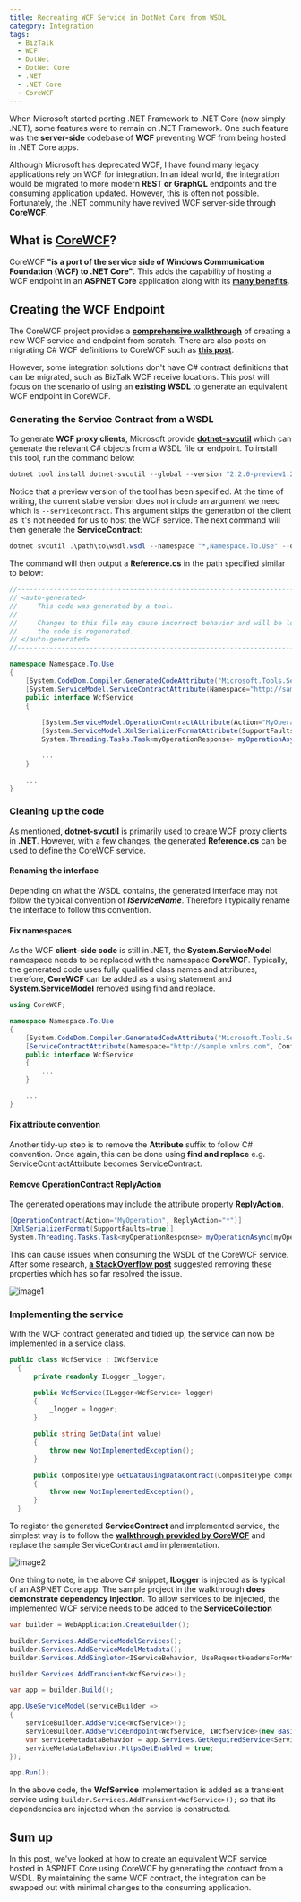 ```yaml
---
title: Recreating WCF Service in DotNet Core from WSDL
category: Integration
tags:
  - BizTalk
  - WCF
  - DotNet
  - DotNet Core
  - .NET
  - .NET Core
  - CoreWCF
---
```


When Microsoft started porting .NET Framework to .NET Core (now simply .NET), some features were to remain on .NET Framework. One such feature was the **server-side** codebase of **WCF** preventing WCF from being hosted in .NET Core apps.

Although Microsoft has deprecated WCF, I have found many legacy applications rely on WCF for integration. In an ideal world, the integration would be migrated to more modern **REST or GraphQL** endpoints and the consuming application updated. However, this is often not possible. Fortunately, the .NET community have revived WCF server-side through **CoreWCF**.

## What is [CoreWCF](https://github.com/CoreWCF/CoreWCF)?

CoreWCF **"is a port of the service side of Windows Communication Foundation (WCF) to .NET Core"**. This adds the capability of hosting a WCF endpoint in an **ASPNET Core** application along with its **[many benefits](https://learn.microsoft.com/en-us/aspnet/core/fundamentals/choose-aspnet-framework?view=aspnetcore-8.0#aspnet-core)**.

## Creating the WCF Endpoint

The CoreWCF project provides a **[comprehensive walkthrough](https://github.com/CoreWCF/CoreWCF/blob/main/Documentation/Walkthrough.md)** of creating a new WCF service and endpoint from scratch. There are also posts on migrating C# WCF definitions to CoreWCF such as **[this post](https://devblogs.microsoft.com/dotnet/upgrading-a-wcf-service-to-dotnet-6/)**.

However, some integration solutions don't have C# contract definitions that can be migrated, such as BizTalk WCF receive locations. This post will focus on the scenario of using an **existing WSDL** to generate an equivalent WCF endpoint in CoreWCF.

### Generating the Service Contract from a WSDL

To generate **WCF proxy clients**, Microsoft provide **[dotnet-svcutil](https://learn.microsoft.com/en-us/dotnet/core/additional-tools/dotnet-svcutil-guide?tabs=dotnetsvcutil2x)** which can generate the relevant C# objects from a WSDL file or endpoint. To install this tool, run the command below:

``` powershell
dotnet tool install dotnet-svcutil --global --version "2.2.0-preview1.23462.5"
```

Notice that a preview version of the tool has been specified. At the time of writing, the current stable version does not include an argument we need which is `--serviceContract`. This argument skips the generation of the client as it's not needed for us to host the WCF service. The next command will then generate the **ServiceContract**:

``` powershell
dotnet svcutil .\path\to\wsdl.wsdl --namespace "*,Namespace.To.Use" --outputDir .\path\to\output\cs\ --serviceContract --noLogo
```

The command will then output a **Reference.cs** in the path specified similar to below:

``` cs
//------------------------------------------------------------------------------
// <auto-generated>
//     This code was generated by a tool.
//
//     Changes to this file may cause incorrect behavior and will be lost if
//     the code is regenerated.
// </auto-generated>
//------------------------------------------------------------------------------

namespace Namespace.To.Use
{
    [System.CodeDom.Compiler.GeneratedCodeAttribute("Microsoft.Tools.ServiceModel.Svcutil", "2.2.0-preview1.23462.5")]
    [System.ServiceModel.ServiceContractAttribute(Namespace="http://sample.xmlns.com", ConfigurationName="WcfService")]
    public interface WcfService
    {
        
        [System.ServiceModel.OperationContractAttribute(Action="MyOperation", ReplyAction="*")]
        [System.ServiceModel.XmlSerializerFormatAttribute(SupportFaults=true)]
        System.Threading.Tasks.Task<myOperationResponse> myOperationAsync(myOperationRequest request);

        ...
    }

    ...
}
```

### Cleaning up the code

As mentioned, **dotnet-svcutil** is primarily used to create WCF proxy clients in **.NET**. However, with a few changes, the generated **Reference.cs** can be used to define the CoreWCF service.

#### Renaming the interface

Depending on what the WSDL contains, the generated interface may not follow the typical convention of ***IServiceName***. Therefore I typically rename the interface to follow this convention.

#### Fix namespaces

As the WCF **client-side code** is still in .NET, the **System.ServiceModel** namespace needs to be replaced with the namespace **CoreWCF**. Typically, the generated code uses fully qualified class names and attributes, therefore, **CoreWCF** can be added as a using statement and **System.ServiceModel** removed using find and replace.

``` cs
using CoreWCF; 

namespace Namespace.To.Use
{
    [System.CodeDom.Compiler.GeneratedCodeAttribute("Microsoft.Tools.ServiceModel.Svcutil", "2.2.0-preview1.23462.5")]
    [ServiceContractAttribute(Namespace="http://sample.xmlns.com", ConfigurationName="WcfService")]
    public interface WcfService
    {
        ...
    }

    ...
}
```

#### Fix attribute convention

Another tidy-up step is to remove the **Attribute** suffix to follow C# convention. Once again, this can be done using **find and replace** e.g. ServiceContractAttribute becomes ServiceContract.

#### Remove OperationContract ReplyAction

The generated operations may include the attribute property **ReplyAction**.

``` cs
[OperationContract(Action="MyOperation", ReplyAction="*")]
[XmlSerializerFormat(SupportFaults=true)]
System.Threading.Tasks.Task<myOperationResponse> myOperationAsync(myOperationRequest request);
```

This can cause issues when consuming the WSDL of the CoreWCF service. After some research, **[a StackOverflow post](https://stackoverflow.com/questions/32760079/wcf-the-contract-x-in-client-configuration-does-not-match-the-name-in-service)** suggested removing these properties which has so far resolved the issue.

![image1](/images/recreating-wcf-service-in-dotnet-core-from-wsdl/image1.png)

### Implementing the service

With the WCF contract generated and tidied up, the service can now be implemented in a service class.

``` cs
public class WcfService : IWcfService
  {
      private readonly ILogger _logger;

      public WcfService(ILogger<WcfService> logger)
      {
          _logger = logger;
      }

      public string GetData(int value)
      {
          throw new NotImplementedException();
      }

      public CompositeType GetDataUsingDataContract(CompositeType composite)
      {
          throw new NotImplementedException();
      }
  }
```

To register the generated **ServiceContract** and implemented service, the simplest way is to follow the **[walkthrough provided by CoreWCF](#what-is-core-wcf)** and replace the sample ServiceContract and implementation.

![image2](/images/recreating-wcf-service-in-dotnet-core-from-wsdl/image2.png)

One thing to note, in the above C# snippet, **ILogger** is injected as is typical of an ASPNET Core app. The sample project in the walkthrough **does demonstrate dependency injection**. To allow services to be injected, the implemented WCF service needs to be added to the **ServiceCollection**

``` cs
var builder = WebApplication.CreateBuilder();

builder.Services.AddServiceModelServices();
builder.Services.AddServiceModelMetadata();
builder.Services.AddSingleton<IServiceBehavior, UseRequestHeadersForMetadataAddressBehavior>();

builder.Services.AddTransient<WcfService>();

var app = builder.Build();

app.UseServiceModel(serviceBuilder =>
{
    serviceBuilder.AddService<WcfService>();
    serviceBuilder.AddServiceEndpoint<WcfService, IWcfService>(new BasicHttpBinding(BasicHttpSecurityMode.Transport), "/Service.svc");
    var serviceMetadataBehavior = app.Services.GetRequiredService<ServiceMetadataBehavior>();
    serviceMetadataBehavior.HttpsGetEnabled = true;
});

app.Run();
```

In the above code, the **WcfService** implementation is added as a transient service using `builder.Services.AddTransient<WcfService>();` so that its dependencies are injected when the service is constructed.

## Sum up

In this post, we've looked at how to create an equivalent WCF service hosted in ASPNET Core using CoreWCF by generating the contract from a WSDL. By maintaining the same WCF contract, the integration can be swapped out with minimal changes to the consuming application.
